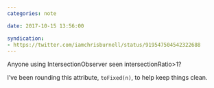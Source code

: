 ```yaml
---
categories: note

date: 2017-10-15 13:56:00

syndication:
- https://twitter.com/iamchrisburnell/status/919547504542322688
---
```


Anyone using IntersectionObserver seen intersectionRatio>1?

I’ve been rounding this attribute, `toFixed(n)`, to help keep things clean.

